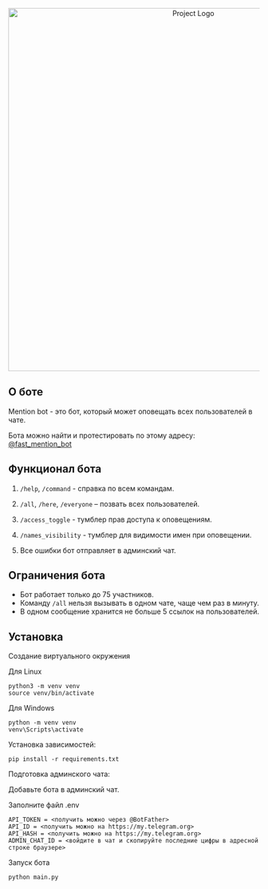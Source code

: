 <p align="center">
      <img src="https://i.ibb.co/2nW3Bq7/avatar6517195165-2-out-1.jpg" alt="Project Logo" width="726">
</p>

## О боте
Mention bot - это бот, который может оповещать всех пользователей в чате.

Бота можно найти и протестировать по этому адресу: [@fast_mention_bot](https://t.me/fast_mention_bot?start=c1686051798545-ds)

## Функционал бота
1. `/help`, `/command` - справка по всем командам.

2. `/all`, `/here`, `/everyone` – позвать всех пользователей. 

3. `/access_toggle` - тумблер прав доступа к оповещениям.

4. `/names_visibility` - тумблер для видимости имен при оповещении.

5. Все ошибки бот отправляет в админский чат.

## Ограничения бота
* Бот работает только до 75 участников.
* Команду `/all` нельзя вызывать в одном чате, чаще чем раз в минуту.
* В одном сообщение хранится не больше 5 ссылок на пользователей.

## Установка
Создание виртуального окружения

Для Linux
```
python3 -m venv venv
source venv/bin/activate
```
Для Windows
```
python -m venv venv
venv\Scripts\activate
```
Установка зависимостей:
```
pip install -r requirements.txt
```
Подготовка админского чата:

Добавьте бота в админский чат.

Заполните файл .env
```
API_TOKEN = <получить можно через @BotFather>
API_ID = <получить можно на https://my.telegram.org>
API_HASH = <получить можно на https://my.telegram.org>
ADMIN_CHAT_ID = <войдите в чат и скопируйте последние цифры в адресной строке браузере>
```
Запуск бота
```
python main.py
```
